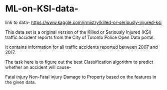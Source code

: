 # ML-on-KSI-data-
link to data- https://www.kaggle.com/jrmistry/killed-or-seriously-injured-ksi

This data set is a original version of the Killed or Seriously Injured (KSI) traffic accident reports from the City of Toronto Police Open Data portal.

It contains information for all traffic accidents reported between 2007 and 2017.

The task here is to figure out the best Classification algorithm to predict whether an accident will cause-

Fatal injury
Non-Fatal injury
Damage to Property
based on the features in the given data.
